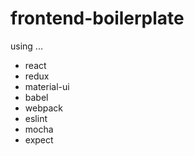 # frontend-boilerplate

using ...

* react
* redux
* material-ui
* babel
* webpack
* eslint
* mocha
* expect
